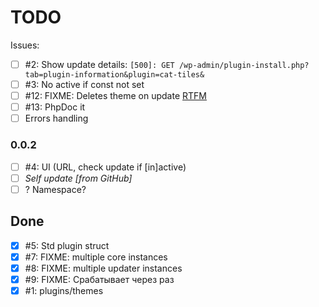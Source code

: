 # TODO

Issues:

- [ ] #2: Show update details:
   `[500]: GET /wp-admin/plugin-install.php?tab=plugin-information&plugin=cat-tiles&`
- [ ] #3: No active if const not set
- [ ] #12: FIXME: Deletes theme on update [RTFM](https://github.com/afragen)
- [ ] #13: PhpDoc it
- [ ] Errors handling

### 0.0.2
- [ ] #4: UI (URL, check update if [in]active)
- [ ] _Self update [from GitHub]_
- [ ] ? Namespace?

## Done
- [x] #5: Std plugin struct
- [x] #7: FIXME: multiple core instances
- [x] #8: FIXME: multiple updater instances
- [x] #9: FIXME: Срабатывает через раз
- [x] #1: plugins/themes
